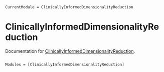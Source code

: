 ```@meta
CurrentModule = ClinicallyInformedDimensionalityReduction
```

# ClinicallyInformedDimensionalityReduction

Documentation for [ClinicallyInformedDimensionalityReduction](https://github.com/bcbi/ClinicallyInformedDimensionalityReduction.jl).

```@index
```

```@autodocs
Modules = [ClinicallyInformedDimensionalityReduction]
```
